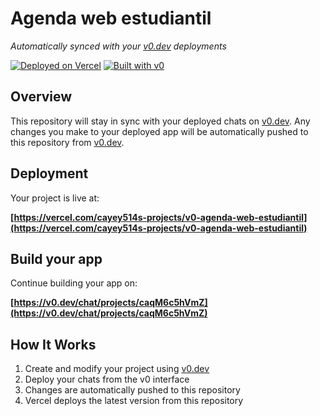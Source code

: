 # Agenda web estudiantil

*Automatically synced with your [v0.dev](https://v0.dev) deployments*

[![Deployed on Vercel](https://img.shields.io/badge/Deployed%20on-Vercel-black?style=for-the-badge&logo=vercel)](https://vercel.com/cayey514s-projects/v0-agenda-web-estudiantil)
[![Built with v0](https://img.shields.io/badge/Built%20with-v0.dev-black?style=for-the-badge)](https://v0.dev/chat/projects/caqM6c5hVmZ)

## Overview

This repository will stay in sync with your deployed chats on [v0.dev](https://v0.dev).
Any changes you make to your deployed app will be automatically pushed to this repository from [v0.dev](https://v0.dev).

## Deployment

Your project is live at:

**[https://vercel.com/cayey514s-projects/v0-agenda-web-estudiantil](https://vercel.com/cayey514s-projects/v0-agenda-web-estudiantil)**

## Build your app

Continue building your app on:

**[https://v0.dev/chat/projects/caqM6c5hVmZ](https://v0.dev/chat/projects/caqM6c5hVmZ)**

## How It Works

1. Create and modify your project using [v0.dev](https://v0.dev)
2. Deploy your chats from the v0 interface
3. Changes are automatically pushed to this repository
4. Vercel deploys the latest version from this repository